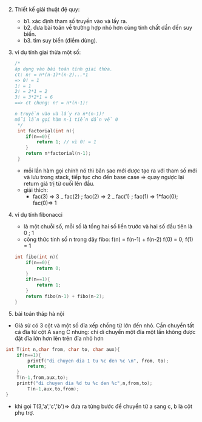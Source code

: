 2. Thiết kế giải thuật đệ quy:

   - b1. xác định tham số truyền vào và lấy ra.
   - b2. đưa bài toán về trường hợp nhỏ hơn cùng tính chất dần đến suy biến.
   - b3. tìm suy biến (điểm dừng).

3. ví dụ tính giai thừa một số:

   ```c
   /*
   áp dụng vào bài toán tính giai thừa.
   ct: n! = n*(n-1)*(n-2)...*1
   => 0! = 1
   1! = 1
   2! = 2*1 = 2
   3! = 3*2*1 = 6
   ==> ct chung: n! = n*(n-1)!

   n truyền vào và lấy ra n*(n-1)!
   mỗi lần gọi hàm n-1 tiến dần về 0
    */
    int factorial(int n){
       if(n==0){
           return 1; // vì 0! = 1
       }
       return n*factorial(n-1);
    }
   ```

   - mỗi lần hàm gọi chính nó thì bản sao mới được tạo ra với tham số mới và lưu trong stack, tiếp tục cho đến base case => quay ngược lại return giá trị từ cuối lên đầu.
   - giải thích:
     - fac(3) => 3 _ fac(2) ; fac(2) => 2 _ fac(1) ; fac(1) => 1\*fac(0); fac(0)=> 1

4. ví dụ tính fibonacci

   - là một chuỗi số, mỗi số là tổng hai số liền trước và hai số đầu tiên là 0 ; 1
   - công thức tính số n trong dãy fibo:
     f(n) = f(n-1) + f(n-2)
     f(0) = 0; f(1) = 1

   ```c
   int fibo(int n){
       if(n==0){
           return 0;
       }
       if(n==1){
           return 1;
       }
       return fibo(n-1) + fibo(n-2);
   }

   ```

5. bài toán tháp hà nội

- Giả sử có 3 cột và một số đĩa xếp chồng từ lớn đến nhỏ. Cần chuyển tất cả đĩa từ cột A sang C nhưng:
  chỉ di chuyển một đĩa một lần
  không được đặt đĩa lớn hơn lên trên đĩa nhỏ hơn

```c
int T(int n,char from, char to, char aux){
    if(n==1){
        printf("di chuyen dia 1 tu %c den %c \n", from, to);
        return;
    }
    T(n-1,from,aux,to);
    printf("di chuyen dia %d tu %c den %c",n,from,to);
        T(n-1,aux,to,from);
}
```

- khi gọi T(3,'a','c','b')=> đưa ra từng bước để chuyển từ a sang c, b là cột phụ trợ.
